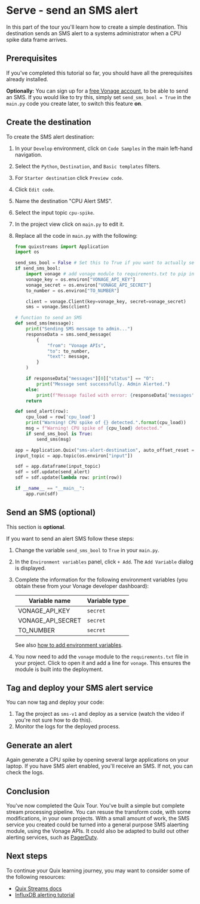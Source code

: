# Serve - send an SMS alert

In this part of the tour you'll learn how to create a simple destination. This destination sends an SMS alert to a systems administrator when a CPU spike data frame arrives.

## Prerequisites

If you've completed this tutorial so far, you should have all the prerequisites already installed.

**Optionally:** You can sign up for a [free Vonage account](https://developer.vonage.com/sign-up), to be able to send an SMS. If you would like to try this, simply set `send_sms_bool = True` in the `main.py` code you create later, to switch this feature **on**.

## Create the destination

To create the SMS alert destination:

1. In your `Develop` environment, click on `Code Samples` in the main left-hand navigation. 
2. Select the `Python`, `Destination`, and `Basic templates` filters.
3. For `Starter destination` click `Preview code`.
4. Click `Edit code`.
5. Name the destination "CPU Alert SMS".
6. Select the input topic `cpu-spike`.
7. In the project view click on `main.py` to edit it.
8. Replace all the code in `main.py` with the following:

    ``` python
    from quixstreams import Application
    import os

    send_sms_bool = False # Set this to True if you want to actually send an SMS (you'll need a free Vonage account)
    if send_sms_bool:
        import vonage # add vonage module to requirements.txt to pip install it
        vonage_key = os.environ["VONAGE_API_KEY"]
        vonage_secret = os.environ["VONAGE_API_SECRET"]
        to_number = os.environ["TO_NUMBER"]

        client = vonage.Client(key=vonage_key, secret=vonage_secret)
        sms = vonage.Sms(client)

    # function to send an SMS
    def send_sms(message):
        print("Sending SMS message to admin...")
        responseData = sms.send_message(
            {
                "from": "Vonage APIs",
                "to": to_number,
                "text": message,
            }
        )

        if responseData["messages"][0]["status"] == "0":
            print("Message sent successfully. Admin Alerted.")
        else:
            print(f"Message failed with error: {responseData['messages'][0]['error-text']}")
        return

    def send_alert(row):
        cpu_load = row['cpu_load']
        print("Warning! CPU spike of {} detected.".format(cpu_load))
        msg = f"Warning! CPU spike of {cpu_load} detected."
        if send_sms_bool is True:
            send_sms(msg)    

    app = Application.Quix("sms-alert-destination", auto_offset_reset = "latest")
    input_topic = app.topic(os.environ["input"])
    
    sdf = app.dataframe(input_topic)
    sdf = sdf.update(send_alert)
    sdf = sdf.update(lambda row: print(row))

    if __name__ == "__main__":
        app.run(sdf)    
    ```

## Send an SMS (optional)

This section is **optional**. 

If you want to send an alert SMS follow these steps:

1. Change the variable `send_sms_bool` to `True` in your `main.py`.
2. In the `Environment variables` panel, click `+ Add`. The `Add Variable` dialog is displayed. 
3. Complete the information for the following environment variables (you obtain these from your Vonage developer dashboard):

    | Variable name | Variable type |
    |----|----|
    | VONAGE_API_KEY | `secret` |
    | VONAGE_API_SECRET | `secret` |
    | TO_NUMBER | `secret` |
               
    See also [how to add environment variables](../../deploy/environment-variables.md).

4. You now need to add the `vonage` module to the `requirements.txt` file in your project. Click to open it and add a line for `vonage`. This ensures the module is built into the deployment.

## Tag and deploy your SMS alert service

You can now tag and deploy your code:

1. Tag the project as `sms-v1` and deploy as a service (watch the video if you're not sure how to do this).
2. Monitor the logs for the deployed process.

## Generate an alert

Again generate a CPU spike by opening several large applications on your laptop. If you have SMS alert enabled, you'll receive an SMS. If not, you can check the logs.

## Conclusion

You've now completed the Quix Tour. You've built a simple but complete stream processing pipeline. You can resuse the transform code, with some modifications, in your own projects. With a small amount of work, the SMS service you created could be turned into a general purpose SMS alaerting module, using the Vonage APIs. It could also be adapted to build out other alerting services, such as [PagerDuty](../../tutorials/influxdb-alerting/add-alerting.md).

## Next steps

To continue your Quix learning journey, you may want to consider some of the following resources:

* [Quix Streams docs](../../quix-streams/quix-streams-intro.md)
* [InfluxDB alerting tutorial](../../tutorials/influxdb-alerting/overview.md)

